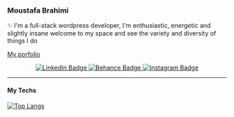 ### Moustafa Brahimi
✨ I'm a full-stack wordpress developer, I'm enthusiastic, energetic and slightly insane 
welcome to my space and see the variety and diversity of things I do

[My porfolio](https://www.usuual.com/)

<div id="badges" align="center">
  <a href="https://www.linkedin.com/in/1brahimi" target="_blank">
    <img src="https://img.shields.io/badge/LinkedIn-blue?style=for-the-badge&logo=linkedin&logoColor=white" alt="LinkedIn Badge"/>
  </a>
  <a href="https://www.behance.net/mustaphabrahimi" target="_blank">
    <img src="https://img.shields.io/badge/-Behance-blue?style=for-the-badge&logo=behance&logoColor=white" alt="Behance Badge"/>
  </a>
  <a href="https://www.instagram.com/usuual.ltd/" target="_blank">
    <img src="https://img.shields.io/badge/Instagram-E4405F?style=for-the-badge&logo=instagram&logoColor=white" alt="Instagram Badge"/>
  </a>
</div>

------------

#### My Techs

[![Top Langs](https://github-readme-stats.vercel.app/api/top-langs/?username=moustafa-brahimi&layout=compact&theme=vision-friendly-dark)](https://github.com/anuraghazra/github-readme-stats)



<!--
**moustafa-brahimi/moustafa-brahimi** is a ✨ _special_ ✨ repository because its `README.md` (this file) appears on your GitHub profile.

Here are some ideas to get you started:

- 🔭 I’m currently working on ...
- 🌱 I’m currently learning ...
- 👯 I’m looking to collaborate on ...
- 🤔 I’m looking for help with ...
- 💬 Ask me about ...
- 📫 How to reach me: ...
- 😄 Pronouns: ...
- ⚡ Fun fact: ...
-->

